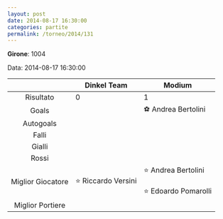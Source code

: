 ```yaml
---
layout: post
date: 2014-08-17 16:30:00
categories: partite
permalink: /torneo/2014/131
---
```

**Girone**: 1004

Data: 2014-08-17 16:30:00

| | Dinkel Team | Modium |
|:-----:|-----|-----|
Risultato|0|1
Goals||⚽ Andrea Bertolini<br/>
Autogoals||
Falli||
Gialli||
Rossi||
Miglior Giocatore|⭐ Riccardo Versini<br/>|⭐ Andrea Bertolini<br/><br/>⭐ Edoardo Pomarolli<br/>
Miglior Portiere||